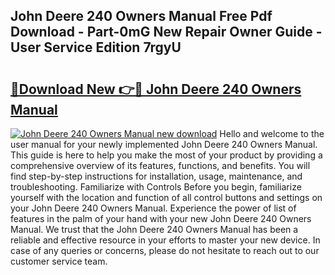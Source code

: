 ## John Deere 240 Owners Manual Free Pdf Download - Part-0mG New Repair Owner Guide - User Service Edition 7rgyU

# <h2><a href="http://bc92455.oget.top/?id=John+Deere+240+Owners+Manual">🔗Download New 👉🔴 John Deere 240 Owners Manual</a></h2>

[![John Deere 240 Owners Manual new download](https://i.imgur.com/5g1atiW.png)](http://bc92455.oget.top/?id=John+Deere+240+Owners+Manual)
Hello and welcome to the user manual for your newly implemented John Deere 240 Owners Manual. This guide is here to help you make the most of your product by providing a comprehensive overview of its features, functions, and benefits. You will find step-by-step instructions for installation, usage, maintenance, and troubleshooting. Familiarize with Controls Before you begin, familiarize yourself with the location and function of all control buttons and settings on your John Deere 240 Owners Manual. Experience the power of list of features in the palm of your hand with your new John Deere 240 Owners Manual. We trust that the John Deere 240 Owners Manual has been a reliable and effective resource in your efforts to master your new device. In case of any queries or concerns, please do not hesitate to reach out to our customer service team.
